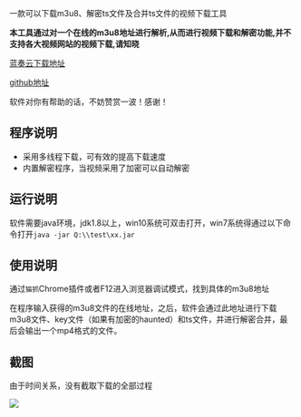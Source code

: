 
一款可以下载m3u8、解密ts文件及合并ts文件的视频下载工具

**本工具通过对一个在线的m3u8地址进行解析,从而进行视频下载和解密功能,并不支持各大视频网站的视频下载,请知晓**

[蓝奏云下载地址](https://www.lanzous.com/i8ov2mh)

[github地址](https://github.com/Stars-One/M3u8Downloader)

软件对你有帮助的话，不妨赞赏一波！感谢！

## 程序说明
- 采用多线程下载，可有效的提高下载速度
- 内置解密程序，当视频采用了加密可以自动解密

## 运行说明
软件需要java环境，jdk1.8以上，win10系统可双击打开，win7系统得通过以下命令打开`java -jar Q:\\test\xx.jar`
## 使用说明
通过`猫抓`Chrome插件或者F12进入浏览器调试模式，找到具体的m3u8地址

在程序输入获得的m3u8文件的在线地址，之后，软件会通过此地址进行下载m3u8文件、key文件（如果有加密的haunted）和ts文件，并进行解密合并，最后会输出一个mp4格式的文件。

## 截图
由于时间关系，没有截取下载的全部过程

![](https://img2018.cnblogs.com/blog/1210268/202001/1210268-20200115195555735-821306910.gif)